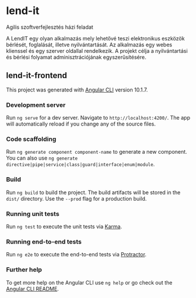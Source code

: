 # lend-it
Agilis szoftverfejlesztés házi feladat

A LendIT egy olyan alkalmazás mely lehetővé teszi elektronikus eszközök bérlését, foglalását, illetve nyilvántartását. Az alkalmazás egy webes klienssel és egy szerver oldallal rendelkezik. A projekt célja a nyilvántartási és bérlési folyamat adminisztrációjának egyszerűsítésére.

## lend-it-frontend

This project was generated with [Angular CLI](https://github.com/angular/angular-cli) version 10.1.7.

### Development server

Run `ng serve` for a dev server. Navigate to `http://localhost:4200/`. The app will automatically reload if you change any of the source files.

### Code scaffolding

Run `ng generate component component-name` to generate a new component. You can also use `ng generate directive|pipe|service|class|guard|interface|enum|module`.

### Build

Run `ng build` to build the project. The build artifacts will be stored in the `dist/` directory. Use the `--prod` flag for a production build.

### Running unit tests

Run `ng test` to execute the unit tests via [Karma](https://karma-runner.github.io).

### Running end-to-end tests

Run `ng e2e` to execute the end-to-end tests via [Protractor](http://www.protractortest.org/).

### Further help

To get more help on the Angular CLI use `ng help` or go check out the [Angular CLI README](https://github.com/angular/angular-cli/blob/master/README.md).
